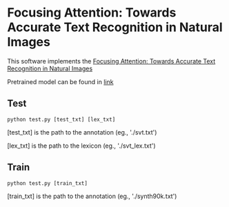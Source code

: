 Focusing Attention: Towards Accurate Text Recognition in Natural Images
======================================

This software implements the [Focusing Attention: Towards Accurate Text Recognition in Natural Images](https://arxiv.org/abs/1709.02054)

Pretrained model can be found in [link](https://drive.google.com/open?id=1QuP-9-fCaIRB71pNjbONMLgZ1de09gmH)

Test
--------
    python test.py [test_txt] [lex_txt]
	
[test_txt] is the path to the annotation (eg., './svt.txt')

[lex_txt] is the path to the lexicon (eg., './svt_lex.txt')
	
Train
--------
    python test.py [train_txt] 
	
[train_txt] is the path to the annotation (eg., './synth90k.txt')



